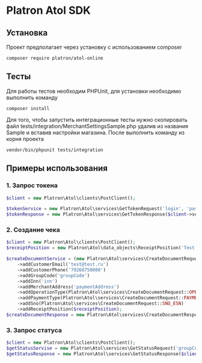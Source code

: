 Platron Atol SDK
===============
## Установка

Проект предполагает через установку с использованием composer
<pre><code>composer require platron/atol-online</pre></code>

## Тесты
Для работы тестов необходим PHPUnit, для установки необходимо выполнить команду
```
composer install
```
Для того, чтобы запустить интеграционные тесты нужно скопировать файл tests/integration/MerchantSettingsSample.php удалив 
из названия Sample и вставив настройки магазина. После выполнить команду из корня проекта
```
vendor/bin/phpunit tests/integration
```

## Примеры использования

### 1. Запрос токена

```php
$client = new Platron\Atol\clients\PostClient();

$tokenService = new Platron\Atol\services\GetTokenRequest('login', 'password');
$tokenResponse = new Platron\Atol\services\GetTokenResponse($client->sendRequest($tokenService));
```

### 2. Создание чека

```php
$client = new Platron\Atol\clients\PostClient();
$receiptPosition = new Platron\Atol\data_objects\ReceiptPosition('Test product', 10.00, 2, ReceiptPosition::TAX_VAT10);

$createDocumentService = (new Platron\Atol\services\CreateDocumentRequest('token'))
    ->addCustomerEmail('test@test.ru')
    ->addCustomerPhone('79268750000')
    ->addGroupCode('groupCode')
    ->addInn('inn')
    ->addMerchantAddress('paymentAddress')
    ->addOperationType(Platron\Atol\services\CreateDocumentRequest::OPERATION_TYPE_BUY)
    ->addPaymentType(Platron\Atol\services\CreateDocumentRequest::PAYMENT_TYPE_ELECTRON)
    ->addSno(Platron\Atol\services\CreateDocumentRequest::SNO_ESN)
    ->addReceiptPosition($receiptPosition);
$createDocumentResponse = new Platron\Atol\services\CreateDocumentResponse($client->sendRequest($createDocumentService));
```

### 3. Запрос статуса 

```php
$client = new Platron\Atol\clients\PostClient();
$getStatusServise = new Platron\Atol\services\GetStatusRequest('groupCode', 'uuid', 'token');
$getStatusResponse = new Platron\Atol\services\GetStatusResponse($client->sendRequest($getStatusServise));
```
